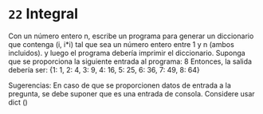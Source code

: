 # `22` Integral

Con un número entero n, escribe un programa para generar un diccionario que contenga (i, i*i) tal que sea un número entero entre 1 y n (ambos incluidos). y luego el programa debería imprimir el diccionario.
Suponga que se proporciona la siguiente entrada al programa:
8
Entonces, la salida debería ser:
{1: 1, 2: 4, 3: 9, 4: 16, 5: 25, 6: 36, 7: 49, 8: 64}

Sugerencias:
En caso de que se proporcionen datos de entrada a la pregunta, se debe suponer que es una entrada de consola.
Considere usar dict ()